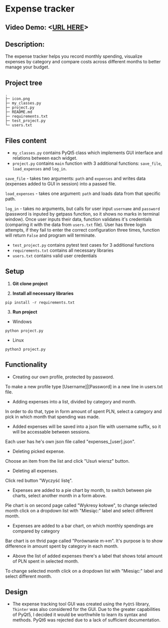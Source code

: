 # Expense tracker

## Video Demo:  <[URL HERE](https://youtu.be/7W69-vgDsC0)>

## Description:

The expense tracker helps you record monthly spending, visualize expenses by category and compare costs across different months to better manage your budget.

## Project tree
```
. 
├─ icon.png
├─ my_classes.py
├─ project.py
├─ README.md
├─ requirements.txt
├─ test_project.py
└─ users.txt
```
## Files content
- `my_classes.py` contains PyQt5 class which implements GUI interface and relations between each widget.
- `project.py` contains `main` function with 3 additional functions: `save_file`, `load_expenses` and `log_in`.

`save_file` - takes two arguments: `path` and `expenses` and writes data (expenses added to GUI in session) into a passed file.

`load_expenses` - takes one argument: `path` and loads data from that specific path.

`log_in` - takes no arguments, but calls for user input `username` and `password` (password is inputed by getpass function, so it shows no marks in terminal window).
Once user inputs their data, function validates it's credentials (comparing it with the data from `users.txt` file). User has three login attempts, if they fail to enter the correct configuration three times, function will return `False` and program will terminate.

- `test_project.py` contains pytest test cases for 3 additional functions
- `requirements.txt` contains all necessary libraries
- `users.txt` contains valid user credentials

## Setup
1. **Git clone project**

2. **Install all necessary libraries**
```
pip install -r requirements.txt
```
3. **Run project**
- Windows
```
python project.py
```
- Linux
```
python3 project.py
```

## Functionality
- Creating our own profile, protected by password.

To make a new profile type [Username]|[Password] in a new line in users.txt file.

- Adding expenses into a list, divided by category and month.

In order to do that, type in form amount of spent PLN, select a category and pick in which month that spending was made.

- Added expenses will be saved into a json file with username suffix, so it will be accessable between sessions.

Each user has he's own json file called "expenses_[user].json".

- Deleting picked expense.

Choose an item from the list and click "Usuń wiersz" button.

- Deleting all expenses.

Click red button "Wyczyść listę".

- Expenses are added to a pie chart by month, to switch between pie charts, select another month in a form above.

Pie chart is on second page called "Wykresy kołowe", to change selected month click on a dropdown list with "Miesiąc:" label and select different month.

- Expenses are added to a bar chart, on which monthly spendings are compared by category

Bar chart is on thrid page called "Porównanie m->m". It's purpose is to show difference in amount spent by category in each month.

- Above the list of added expenses there's a label that shows total amount of PLN spent in selected month.

To change selected month click on a dropdown list with "Miesiąc:" label and select different month.

## Design
- The expense tracking tool GUI was created using the `PyQt5` library, `Tkinter` was also considered for the GUI. Due to the greater capabilities of PyQt5, I decided it would be worthwhile to learn its syntax and methods. PyQt6 was rejected due to a lack of sufficient documentation.
